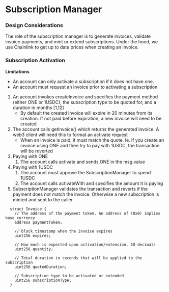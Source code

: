 # Subscription Manager

### Design Considerations

The role of the subscription manager is to generate invoices, validate invoice payments, and mint or extend subscriptions. Under the hood, we use Chainlink to get up to date prices when creating an invoice.&#x20;

### Subscription Activation

**Limitations**&#x20;

* An account can only activate a subscription if it does not have one.
* An account must request an invoice prior to activating a subscription&#x20;

1. An account invokes createInvoice and specifies the payment method (either ONE or 1USDC), the subscription type to be quoted for, and a duration in months \[1,12]
   * By default the created invoice will expire in 20 minutes from its creation. If not paid before expiration, a new invoice will need to be created&#x20;
2. The account calls getInvoice() which returns the generated invoice. A web3 client will need this to format an activate request&#x20;
   * When an invoice is paid, it must match the quote. Ie. if you create an invoice using ONE and then try to pay with 1USDC, the transaction will be reverted
3. Paying with ONE
   1. The account calls activate and sends ONE in the msg.value
4. Paying with 1USDC
   1. The account must approve the SubscriptionManager to spend 1USDC
   2. The account calls activateWith and specifies the amount it is paying&#x20;
5. SubscriptionManager validates the transaction and reverts if the payment does not match the invoice. Otherwise a new subscription is minted and sent to the caller.

```
  struct Invoice {
    // The address of the payment token. An address of (0x0) implies base currency
    address paymentToken;

    // block.timestamp when the invoice expires 
    uint256 expires;

    // How much is expected upon activation/extension. 18 decimals
    uint256 quantity;

    // Total duration in seconds that will be applied to the subscription
    uint256 quotedDuration;

    // Subscription type to be activated or extended
    uint256 subscriptionType;
  }
```

